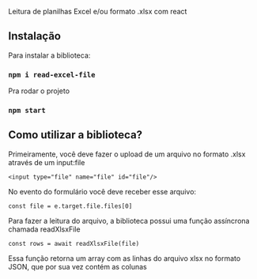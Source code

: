 Leitura de planilhas Excel e/ou formato .xlsx com react

## Instalação

Para instalar a biblioteca:

### `npm i read-excel-file`

Pra rodar o projeto

### `npm start`

## Como utilizar a biblioteca?

Primeiramente, você deve fazer o upload de um arquivo no formato .xlsx através de um input:file

`<input type="file" name="file" id="file"/>`

No evento do formulário você deve receber esse arquivo:

`const file = e.target.file.files[0]`

Para fazer a leitura do arquivo, a biblioteca possui uma função assíncrona chamada readXlsxFile

`const rows = await readXlsxFile(file)`

Essa função retorna um array com as linhas do arquivo xlsx no formato JSON, que por sua vez contém as colunas
